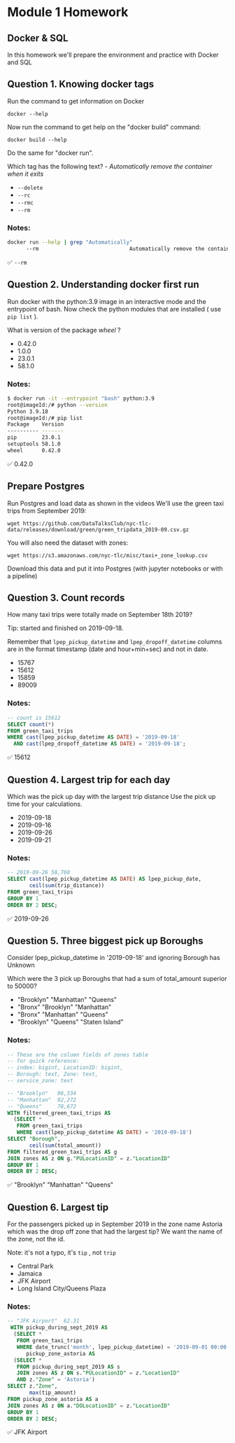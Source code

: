 # Module 1 Homework

## Docker & SQL

In this homework we'll prepare the environment and practice with Docker and SQL


## Question 1. Knowing docker tags

Run the command to get information on Docker 

```docker --help```

Now run the command to get help on the "docker build" command:

```docker build --help```

Do the same for "docker run".

Which tag has the following text? - *Automatically remove the container when it exits* 

- `--delete`
- `--rc`
- `--rmc`
- `--rm`

### Notes:

```bash
docker run --help | grep "Automatically"
      --rm                             Automatically remove the container
```

:white_check_mark: `--rm`


## Question 2. Understanding docker first run 

Run docker with the python:3.9 image in an interactive mode and the entrypoint of bash.
Now check the python modules that are installed ( use ```pip list``` ). 

What is version of the package *wheel* ?

- 0.42.0
- 1.0.0
- 23.0.1
- 58.1.0

### Notes:

```bash
$ docker run -it --entrypoint "bash" python:3.9
root@imageId:/# python --version
Python 3.9.18
root@imageId:/# pip list
Package    Version
---------- -------
pip        23.0.1
setuptools 58.1.0
wheel      0.42.0
```

:white_check_mark: 0.42.0


## Prepare Postgres

Run Postgres and load data as shown in the videos
We'll use the green taxi trips from September 2019:

```wget https://github.com/DataTalksClub/nyc-tlc-data/releases/download/green/green_tripdata_2019-09.csv.gz```

You will also need the dataset with zones:

```wget https://s3.amazonaws.com/nyc-tlc/misc/taxi+_zone_lookup.csv```

Download this data and put it into Postgres (with jupyter notebooks or with a pipeline)


## Question 3. Count records 

How many taxi trips were totally made on September 18th 2019?

Tip: started and finished on 2019-09-18. 

Remember that `lpep_pickup_datetime` and `lpep_dropoff_datetime` columns are in the format timestamp (date and hour+min+sec) and not in date.

- 15767
- 15612
- 15859
- 89009

### Notes:

```sql
-- count is 15612
SELECT count(*)
FROM green_taxi_trips
WHERE cast(lpep_pickup_datetime AS DATE) = '2019-09-18'
  AND cast(lpep_dropoff_datetime AS DATE) = '2019-09-18';
```

:white_check_mark: 15612


## Question 4. Largest trip for each day

Which was the pick up day with the largest trip distance
Use the pick up time for your calculations.

- 2019-09-18
- 2019-09-16
- 2019-09-26
- 2019-09-21

### Notes:

```sql
-- 2019-09-26 58,760
SELECT cast(lpep_pickup_datetime AS DATE) AS lpep_pickup_date,
       ceil(sum(trip_distance))
FROM green_taxi_trips
GROUP BY 1
ORDER BY 2 DESC;
```

:white_check_mark: 2019-09-26


## Question 5. Three biggest pick up Boroughs

Consider lpep_pickup_datetime in '2019-09-18' and ignoring Borough has Unknown

Which were the 3 pick up Boroughs that had a sum of total_amount superior to 50000?
 
- "Brooklyn" "Manhattan" "Queens"
- "Bronx" "Brooklyn" "Manhattan"
- "Bronx" "Manhattan" "Queens" 
- "Brooklyn" "Queens" "Staten Island"

### Notes:

```sql
-- These are the column fields of zones table
-- for quick reference:
-- index: bigint, LocationID: bigint,
-- Borough: text, Zone: text,
-- service_zone: text
```

```sql
-- "Brooklyn"   96,334
-- "Manhattan"  92,272
-- "Queens"     78,672
WITH filtered_green_taxi_trips AS
  (SELECT *
   FROM green_taxi_trips
   WHERE cast(lpep_pickup_datetime AS DATE) = '2019-09-18')
SELECT "Borough",
       ceil(sum(total_amount))
FROM filtered_green_taxi_trips AS g
JOIN zones AS z ON g."PULocationID" = z."LocationID"
GROUP BY 1
ORDER BY 2 DESC;
```

:white_check_mark: "Brooklyn" "Manhattan" "Queens"


## Question 6. Largest tip

For the passengers picked up in September 2019 in the zone name Astoria which was the drop off zone that had the largest tip?
We want the name of the zone, not the id.

Note: it's not a typo, it's `tip` , not `trip`

- Central Park
- Jamaica
- JFK Airport
- Long Island City/Queens Plaza

### Notes:

```sql
-- "JFK Airport"  62.31
 WITH pickup_during_sept_2019 AS
  (SELECT *
   FROM green_taxi_trips
   WHERE date_trunc('month', lpep_pickup_datetime) = '2019-09-01 00:00:00'),
      pickup_zone_astoria AS
  (SELECT *
   FROM pickup_during_sept_2019 AS s
   JOIN zones AS z ON s."PULocationID" = z."LocationID"
   AND z."Zone" = 'Astoria')
SELECT z."Zone",
       max(tip_amount)
FROM pickup_zone_astoria AS a
JOIN zones AS z ON a."DOLocationID" = z."LocationID"
GROUP BY 1
ORDER BY 2 DESC;
```

:white_check_mark: JFK Airport
